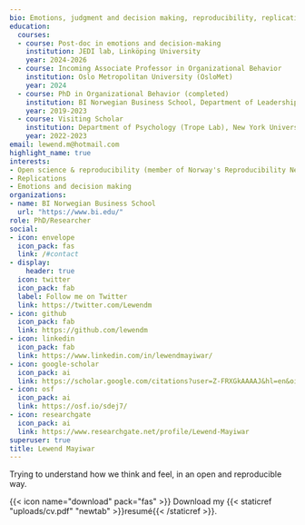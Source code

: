 ```yaml
---
bio: Emotions, judgment and decision making, reproducibility, replications.
education:
  courses:
  - course: Post-doc in emotions and decision-making
    institution: JEDI lab, Linköping University
    year: 2024-2026
  - course: Incoming Associate Professor in Organizational Behavior
    institution: Oslo Metropolitan University (OsloMet)
    year: 2024
  - course: PhD in Organizational Behavior (completed)
    institution: BI Norwegian Business School, Department of Leadership and Organizational Behavior 
    year: 2019-2023
  - course: Visiting Scholar
    institution: Department of Psychology (Trope Lab), New York University, New York
    year: 2022-2023
email: lewend.m@hotmail.com
highlight_name: true
interests:
- Open science & reproducibility (member of Norway's Reproducibility Network)
- Replications
- Emotions and decision making
organizations:
- name: BI Norwegian Business School
  url: "https://www.bi.edu/"
role: PhD/Researcher
social:
- icon: envelope
  icon_pack: fas
  link: /#contact
- display:
    header: true
  icon: twitter
  icon_pack: fab
  label: Follow me on Twitter
  link: https://twitter.com/Lewendm
- icon: github
  icon_pack: fab
  link: https://github.com/lewendm
- icon: linkedin
  icon_pack: fab
  link: https://www.linkedin.com/in/lewendmayiwar/
- icon: google-scholar
  icon_pack: ai
  link: https://scholar.google.com/citations?user=Z-FRXGkAAAAJ&hl=en&oi=ao
- icon: osf
  icon_pack: ai
  link: https://osf.io/sdej7/
- icon: researchgate
  icon_pack: ai
  link: https://www.researchgate.net/profile/Lewend-Mayiwar
superuser: true
title: Lewend Mayiwar
---
```

Trying to understand how we think and feel, in an open and reproducible way. 

{{< icon name="download" pack="fas" >}} Download my {{< staticref "uploads/cv.pdf" "newtab" >}}resumé{{< /staticref >}}.
